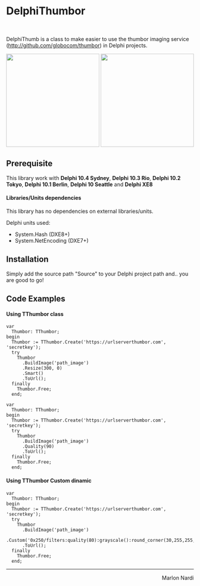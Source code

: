# DelphiThumbor

<br />

DelphiThumb is a class to make easier to use the thumbor imaging service (http://github.com/globocom/thumbor) in Delphi projects.

<img src="https://github.com/marlonnardi/DelphiThumbor/blob/master/Samples/images/thumbor.png" height="250" />

<img src="https://github.com/marlonnardi/DelphiThumbor/blob/master/Samples/images/thumbor2.png" height="250" />

## Prerequisite
This library work with **Delphi 10.4 Sydney**, **Delphi 10.3 Rio**, **Delphi 10.2 Tokyo**, **Delphi 10.1 Berlin**, **Delphi 10 Seattle** and **Delphi XE8**

#### Libraries/Units dependencies
This library has no dependencies on external libraries/units.

Delphi units used:
- System.Hash (DXE8+)
- System.NetEncoding (DXE7+)

## Installation
Simply add the source path "Source" to your Delphi project path and.. you are good to go!

## Code Examples

#### Using TThumbor class

```delphi
var
  Thumbor: TThumbor;
begin
  Thumbor := TThumbor.Create('https://urlserverthumbor.com', 'secretkey');
  try
    Thumbor
      .BuildImage('path_image')
      .Resize(300, 0)
      .Smart()
      .ToUrl();
  finally
    Thumbor.Free;
  end;
```

```delphi
var
  Thumbor: TThumbor;
begin
  Thumbor := TThumbor.Create('https://urlserverthumbor.com', 'secretkey');
  try
    Thumbor
      .BuildImage('path_image')
      .Quality(90)
      .ToUrl();
  finally
    Thumbor.Free;
  end;
```

#### Using TThumbor Custom dinamic

```delphi
var
  Thumbor: TThumbor;
begin
  Thumbor := TThumbor.Create('https://urlserverthumbor.com', 'secretkey');
  try
    Thumbor
      .BuildImage('path_image')
      .Custom('0x250/filters:quality(80):grayscale():round_corner(30,255,255,255)')
      .ToUrl();
  finally
    Thumbor.Free;
  end;
```

<hr />
<div style="text-align:right">Marlon Nardi</div>
